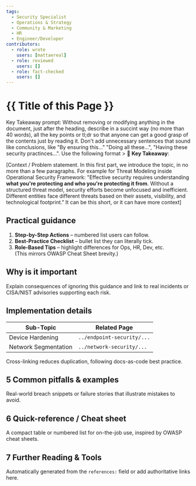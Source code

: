 ```yaml
---
tags:
  - Security Specialist
  - Operations & Strategy
  - Community & Marketing
  - HR
  - Engineer/Developer
contributors:
  - role: wrote
    users: [mattaereal]
  - role: reviewed
    users: []
  - role: fact-checked
    users: []
---
```


# {{ Title of this Page }}


Key Takeaway prompt: Without removing or modifying anything in the document, just after the heading, describe in a succint way (no more than 40 words), all the key points or tl;dr so that anyone can get a good grasp of the contents just by reading it. Don't add unnecessary sentences that sound like conclusions, like "By ensuring this..." "Doing all these...", "Having these security practinces...". Use the following format > 🔑 **Key Takeaway**: 

[Context / Problem statement. In this first part, we introduce the topic, in no more than a few paragraphs. For example for Threat Modeling inside Operational Security Framework: "Effective security requires understanding **what you're protecting and who you're protecting it from**. Without a structured threat model, security efforts become unfocused and inefficient. Different entities face different threats based on their assets, visibility, and technological footprint." It can be this short, or it can have more context]

## Practical guidance

1. **Step-by-Step Actions** – numbered list users can follow.  
2. **Best-Practice Checklist** – bullet list they can literally tick.  
3. **Role-Based Tips** – highlight differences for Ops, HR, Dev, etc.  
(This mirrors OWASP Cheat Sheet brevity.)

## Why is it important

Explain consequences of ignoring this guidance and link to real incidents or CISA/NIST advisories supporting each risk.

## Implementation details

| Sub-Topic | Related Page |
|-----------|--------------|
| Device Hardening | `../endpoint-security/...` |
| Network Segmentation | `../network-security/...` |

Cross-linking reduces duplication, following docs-as-code best practice.

## 5  Common pitfalls & examples

Real-world breach snippets or failure stories that illustrate mistakes to avoid.  <!-- :contentReference[oaicite:6]{index=6} -->

## 6  Quick-reference / Cheat sheet

A compact table or numbered list for on-the-job use, inspired by OWASP cheat sheets.  <!-- :contentReference[oaicite:7]{index=7} -->

## 7  Further Reading & Tools

Automatically generated from the `references:` field or add authoritative links here.

<!--
CITATION SOURCES
turn0search0  Jekyll front-matter basics – validates YAML metadata structure.  
turn0search2  NIST practice guides use an executive-summary section.  
turn0search3  CISA report templates also open with Executive Summary.  
turn0search4  OWASP Cheat Sheet series shows concise prescriptive guidance.  
turn0search5  Kubernetes style guide recommends short sections & headings.  
turn0search6  Google developer style guide echoes those principles.  
turn0search7  Version-history tables are a best practice for change control.  
turn0search8  Jekyll step-by-step docs reinforce YAML front-matter placement.  
turn0search11 CISA advisories supply risk context references.  
turn0search12 OWASP Cheat Sheet project cited for quick-reference idea.  
turn0search13 Kubernetes “page content types” shows cross-linking strategy.  
turn0search10 NIST CSF overview underpins risk-management rationale.
-->